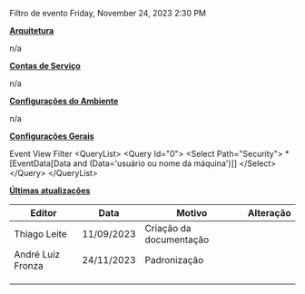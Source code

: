 Filtro de evento
Friday, November 24, 2023
2:30 PM

**<u>Arquitetura</u>**

n/a

**<u>Contas de Serviço</u>**

n/a

**<u>Configurações do Ambiente</u>**

n/a

**<u>Configurações Gerais</u>**

Event View Filter
\<QueryList\>
\<Query Id="0"\>
\<Select Path="Security"\>
\*\[EventData\[Data and (Data='usuário ou nome da máquina')\]\]
\</Select\>
\</Query\>
\</QueryList\>

**<u>Últimas atualizações</u>**  

| Editor            | Data       | Motivo                  | Alteração |
|-------------------|------------|-------------------------|-----------|
| Thiago Leite      | 11/09/2023 | Criação da documentação |          |
| André Luiz Fronza | 24/11/2023 | Padronização            |           |
|                   |            |                         |           |
|                   |            |                         |           |
|                   |            |                         |           |

